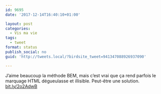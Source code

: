 ```yaml
---
id: 9695
date: '2017-12-14T16:40:10+01:00'

layout: post
categories:
  - Vis ma vie
tags:
  - tweet
format: status
publish_social: no
guid: 'http://tweets.local/?birdsite_tweet=941347088926937090'

---
```


J’aime beaucoup la méthode BEM, mais c’est vrai que ça rend parfois le marquage HTML dégueulasse et illisible. Peut-être une solution. [bit.ly/2o2AdwB](http://bit.ly/2o2AdwB)